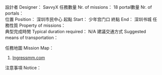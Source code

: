 設計者 Designer：                        SavvyX
任務數量 Nr. of missions：            18
portal數量 Nr. of portals：             
位置 Position：                             深圳市民中心
起點 Start：                                  少年宫门口
終點 End：                                    深圳书城
任務性質 Property of missions：   
典型完成時閒 Typical duration required：                    N/A
建議交通方式 Suggested means of transportation：   

任務地圖 Mission Map： 
1.  [Ingressmm.com](https://goo.gl/fNWodA)



注意事項 Notice：